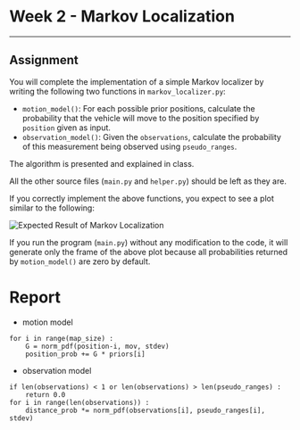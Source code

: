 # Week 2 - Markov Localization

---

[//]: # (Image References)
[plot]: ./markov.gif

## Assignment

You will complete the implementation of a simple Markov localizer by writing the following two functions in `markov_localizer.py`:

* `motion_model()`: For each possible prior positions, calculate the probability that the vehicle will move to the position specified by `position` given as input.
* `observation_model()`: Given the `observations`, calculate the probability of this measurement being observed using `pseudo_ranges`.

The algorithm is presented and explained in class.

All the other source files (`main.py` and `helper.py`) should be left as they are.

If you correctly implement the above functions, you expect to see a plot similar to the following:

![Expected Result of Markov Localization][plot]

If you run the program (`main.py`) without any modification to the code, it will generate only the frame of the above plot because all probabilities returned by `motion_model()` are zero by default.

# Report
- motion model
```
for i in range(map_size) : 
    G = norm_pdf(position-i, mov, stdev)
    position_prob += G * priors[i]
```

- observation model
```
if len(observations) < 1 or len(observations) > len(pseudo_ranges) :
    return 0.0
for i in range(len(observations)) :
    distance_prob *= norm_pdf(observations[i], pseudo_ranges[i], stdev)
```
